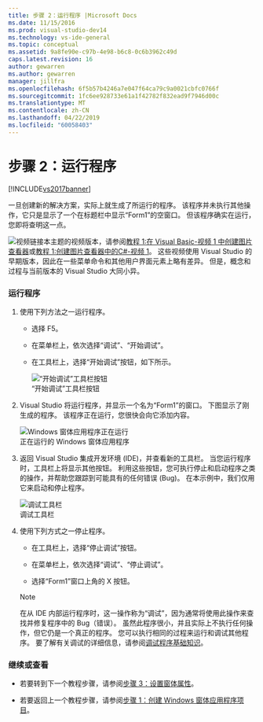 ```yaml
---
title: 步骤 2：运行程序 |Microsoft Docs
ms.date: 11/15/2016
ms.prod: visual-studio-dev14
ms.technology: vs-ide-general
ms.topic: conceptual
ms.assetid: 9a8fe90e-c97b-4e98-b6c8-0c6b3962c49d
caps.latest.revision: 16
author: gewarren
ms.author: gewarren
manager: jillfra
ms.openlocfilehash: 6f5b57b4246a7e047f64ca79c9a0021cbfc0766f
ms.sourcegitcommit: 1fc6ee928733e61a1f42782f832ead9f7946d00c
ms.translationtype: MT
ms.contentlocale: zh-CN
ms.lasthandoff: 04/22/2019
ms.locfileid: "60058403"
---
```

# <a name="step-2-run-your-program"></a>步骤 2：运行程序
[!INCLUDE[vs2017banner](../includes/vs2017banner.md)]

一旦创建新的解决方案，实际上就生成了所运行的程序。 该程序并未执行其他操作，它只是显示了一个在标题栏中显示“Form1”的空窗口。 但该程序确实在运行，您即将查明这一点。  
  
 ![视频链接](../data-tools/media/playvideo.gif "播放视频")本主题的视频版本，请参阅[教程 1:在 Visual Basic-视频 1 中创建图片查看器](http://go.microsoft.com/fwlink/?LinkId=205209)或[教程 1:创建图片查看器中的C#-视频 1](http://go.microsoft.com/fwlink/?LinkId=205199)。 这些视频使用 Visual Studio 的早期版本，因此在一些菜单命令和其他用户界面元素上略有差异。 但是，概念和过程与当前版本的 Visual Studio 大同小异。  
  
### <a name="to-run-your-program"></a>运行程序  
  
1. 使用下列方法之一运行程序。  
  
    - 选择 F5。  
  
    - 在菜单栏上，依次选择“调试”、“开始调试”。  
  
    - 在工具栏上，选择“开始调试”按钮，如下所示。  
  
         ![“开始调试”工具栏按钮](../ide/media/express-icondebug.png "Express_IconDebug")  
“开始调试”工具栏按钮  
  
2. Visual Studio 将运行程序，并显示一个名为“Form1”的窗口。 下图显示了刚生成的程序。 该程序正在运行，您很快会向它添加内容。  
  
     ![Windows 窗体应用程序正在运行](../ide/media/express-firstrun.png "Express_FirstRun")  
正在运行的 Windows 窗体应用程序  
  
3. 返回 Visual Studio 集成开发环境 (IDE)，并查看新的工具栏。 当您运行程序时，工具栏上将显示其他按钮。 利用这些按钮，您可执行停止和启动程序之类的操作，并帮助您跟踪到可能具有的任何错误 (Bug)。 在本示例中，我们仅用它来启动和停止程序。  
  
     ![调试工具栏](../ide/media/express-debugtoolbar.png "Express_DebugToolbar")  
调试工具栏  
  
4. 使用下列方式之一停止程序。  
  
    - 在工具栏上，选择“停止调试”按钮。  
  
    - 在菜单栏上，依次选择“调试”、“停止调试”。  
  
    - 选择“Form1”窗口上角的 X 按钮。  
  
    > [!NOTE]
    >  在从 IDE 内部运行程序时，这一操作称为“调试”，因为通常将使用此操作来查找并修复程序中的 Bug（错误）。 虽然此程序很小，并且实际上不执行任何操作，但它仍是一个真正的程序。 您可以执行相同的过程来运行和调试其他程序。 要了解有关调试的详细信息，请参阅[调试程序基础知识](../debugger/debugger-basics.md)。  
  
### <a name="to-continue-or-review"></a>继续或查看  
  
- 若要转到下一个教程步骤，请参阅[步骤 3：设置窗体属性](../ide/step-3-set-your-form-properties.md)。  
  
- 若要返回上一个教程步骤，请参阅[步骤 1：创建 Windows 窗体应用程序项目](../ide/step-1-create-a-windows-forms-application-project.md)。
